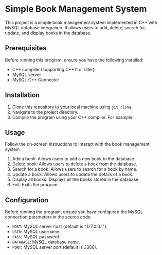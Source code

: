 # Simple Book Management System

This project is a simple book management system implemented in C++ with MySQL database integration. It allows users to add, delete, search for, update, and display books in the database.

## Prerequisites

Before running this program, ensure you have the following installed:

- C++ compiler (supporting C++11 or later)
- MySQL server
- MySQL C++ Connector

## Installation

1. Clone this repository to your local machine using `git clone`.
2. Navigate to the project directory.
3. Compile the program using your C++ compiler. For example:
 
## Usage

Follow the on-screen instructions to interact with the book management system:

1. Add a book: Allows users to add a new book to the database.
2. Delete book: Allows users to delete a book from the database.
3. Search for a book: Allows users to search for a book by name.
4. Update a book: Allows users to update the details of a book.
5. Display all books: Displays all the books stored in the database.
6. Exit: Exits the program.

## Configuration

Before running the program, ensure you have configured the MySQL connection parameters in the source code:

- `HOST`: MySQL server host (default is "127.0.0.1").
- `USER`: MySQL username.
- `PASS`: MySQL password.
- `DATABASE`: MySQL database name.
- `PORT`: MySQL server port (default is 3306).




